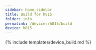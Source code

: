 ```yaml
---
sidebar: home_sidebar
title: Build for h815
folder: info
permalink: /devices/h815/build
device: h815
---
```

{% include templates/device_build.md %}
